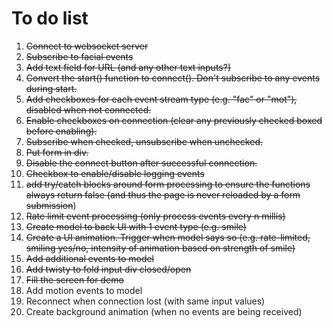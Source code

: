 # To do list
1. ~~Connect to websocket server~~
1. ~~Subscribe to facial events~~
1. ~~Add text field for URL (and any other text inputs?)~~
1. ~~Convert the start() function to connect(). Don't subscribe to any events during start.~~
1. ~~Add checkboxes for each event stream type (e.g. "fac" or "mot"), disabled when not connected.~~
1. ~~Enable checkboxes on connection (clear any previously checked boxed before enabling).~~
1. ~~Subscribe when checked, unsubscribe when unchecked.~~
1. ~~Put form in div.~~
1. ~~Disable the connect button after successful connection.~~
1. ~~Checkbox to enable/disable logging events~~
1. ~~add try/catch blocks around form processing to ensure the functions always return false (and thus the page is never reloaded by a form submission~~)
1. ~~Rate limit event processing (only process events every n millis)~~
1. ~~Create model to back UI with 1 event type (e.g. smile)~~
1. ~~Create a UI animation. Trigger when model says so (e.g. rate-limited, smiling yes/no, intensity of animation based on strength of smile)~~
1. ~~Add additional events to model~~
1. ~~Add twisty to fold input div closed/open~~
1. ~~Fill the screen for demo~~
1. Add motion events to model
1. Reconnect when connection lost (with same input values)
1. Create background animation (when no events are being received)
